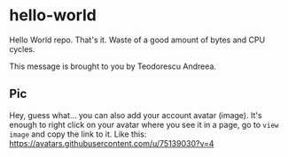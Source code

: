 # hello-world

Hello World repo. That's it. Waste of a good amount of bytes and CPU cycles.

This message is brought to you by Teodorescu Andreea.

## Pic

Hey, guess what... you can also add your account avatar (image). It's enough to right click on your avatar where you see it in a page, go to `view image` and copy the link to it.
Like this:  
https://avatars.githubusercontent.com/u/75139030?v=4
